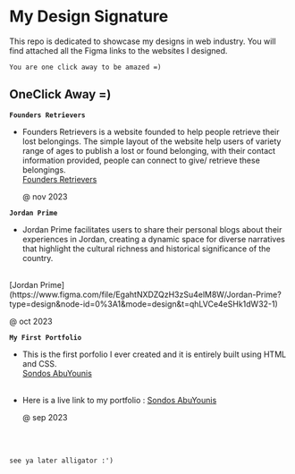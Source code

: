 # My Design Signature

This repo is dedicated to showcase my designs in web industry. You will find attached all the Figma links to the websites I designed.

`You are one click away to be amazed =) `

##  OneClick Away =) 

**`Founders Retrievers`**
  
* Founders Retrievers is a website founded to help people retrieve their lost belongings. The simple layout of the website help users of variety range of ages to publish a lost or found belonging, with their contact information provided, people can connect to give/ retrieve these belongings.
  <br /> 
 [Founders Retrievers](https://www.figma.com/file/dmEdccUWNsdUszUY0XAdZd/Founders-Retrievers?type=design&node-id=0%3A1&mode=design&t=LHFLjur4drsmzWvR-1)

  @ nov 2023
  <br />

  
**`Jordan Prime`**
* Jordan Prime facilitates users to share their personal blogs about their experiences in Jordan, creating a dynamic space for diverse narratives that highlight the cultural richness and historical significance of the country.
<br />
[Jordan Prime](https://www.figma.com/file/EgahtNXDZQzH3zSu4elM8W/Jordan-Prime?type=design&node-id=0%3A1&mode=design&t=qhLVCe4eSHk1dW32-1)

  @ oct 2023
  <br />
  

**`My First Portfolio`**
* This is the first porfolio I ever created and it is entirely built using HTML and CSS.
   <br />
   [Sondos AbuYounis](https://www.figma.com/file/0xaWMhNipx8pQS1dBK2lhw/portFolio?type=design&node-id=1%3A102&mode=design&t=iR7tbkrjHvbCZ6fj-1)
  <br />
  <br />
* Here is a live link to my portfolio : [Sondos AbuYounis](https://sondosabuyounis.github.io/myFirstPortFolio/)

  @ sep 2023
<br />
<br />

 ` see ya later alligator :') `
